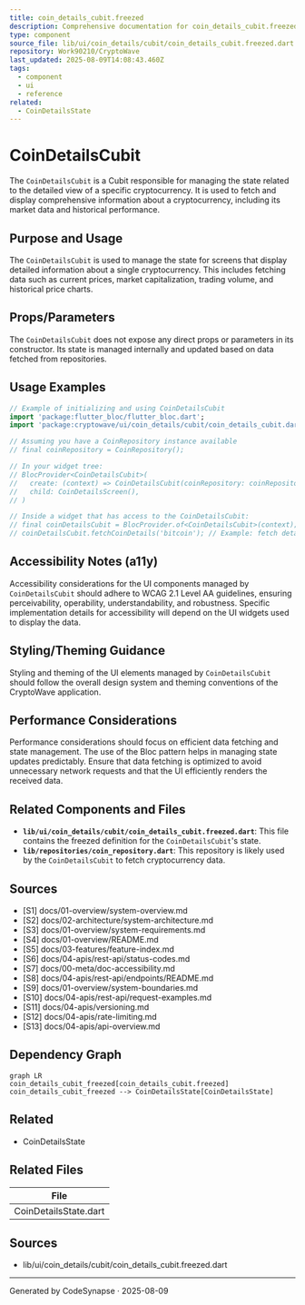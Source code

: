 ```yaml
---
title: coin_details_cubit.freezed
description: Comprehensive documentation for coin_details_cubit.freezed.
type: component
source_file: lib/ui/coin_details/cubit/coin_details_cubit.freezed.dart
repository: Work90210/CryptoWave
last_updated: 2025-08-09T14:08:43.460Z
tags:
  - component
  - ui
  - reference
related:
  - CoinDetailsState
---
```

# CoinDetailsCubit

The `CoinDetailsCubit` is a Cubit responsible for managing the state related to the detailed view of a specific cryptocurrency. It is used to fetch and display comprehensive information about a cryptocurrency, including its market data and historical performance.

## Purpose and Usage

The `CoinDetailsCubit` is used to manage the state for screens that display detailed information about a single cryptocurrency. This includes fetching data such as current prices, market capitalization, trading volume, and historical price charts.

## Props/Parameters

The `CoinDetailsCubit` does not expose any direct props or parameters in its constructor. Its state is managed internally and updated based on data fetched from repositories.

## Usage Examples

```dart
// Example of initializing and using CoinDetailsCubit
import 'package:flutter_bloc/flutter_bloc.dart';
import 'package:cryptowave/ui/coin_details/cubit/coin_details_cubit.dart';

// Assuming you have a CoinRepository instance available
// final coinRepository = CoinRepository();

// In your widget tree:
// BlocProvider<CoinDetailsCubit>(
//   create: (context) => CoinDetailsCubit(coinRepository: coinRepository),
//   child: CoinDetailsScreen(),
// )

// Inside a widget that has access to the CoinDetailsCubit:
// final coinDetailsCubit = BlocProvider.of<CoinDetailsCubit>(context);
// coinDetailsCubit.fetchCoinDetails('bitcoin'); // Example: fetch details for Bitcoin
```

## Accessibility Notes (a11y)

Accessibility considerations for the UI components managed by `CoinDetailsCubit` should adhere to WCAG 2.1 Level AA guidelines, ensuring perceivability, operability, understandability, and robustness. Specific implementation details for accessibility will depend on the UI widgets used to display the data.

## Styling/Theming Guidance

Styling and theming of the UI elements managed by `CoinDetailsCubit` should follow the overall design system and theming conventions of the CryptoWave application.

## Performance Considerations

Performance considerations should focus on efficient data fetching and state management. The use of the Bloc pattern helps in managing state updates predictably. Ensure that data fetching is optimized to avoid unnecessary network requests and that the UI efficiently renders the received data.

## Related Components and Files

*   **`lib/ui/coin_details/cubit/coin_details_cubit.freezed.dart`**: This file contains the freezed definition for the `CoinDetailsCubit`'s state.
*   **`lib/repositories/coin_repository.dart`**: This repository is likely used by the `CoinDetailsCubit` to fetch cryptocurrency data.

## Sources

*   [S1] docs/01-overview/system-overview.md
*   [S2] docs/02-architecture/system-architecture.md
*   [S3] docs/01-overview/system-requirements.md
*   [S4] docs/01-overview/README.md
*   [S5] docs/03-features/feature-index.md
*   [S6] docs/04-apis/rest-api/status-codes.md
*   [S7] docs/00-meta/doc-accessibility.md
*   [S8] docs/04-apis/rest-api/endpoints/README.md
*   [S9] docs/01-overview/system-boundaries.md
*   [S10] docs/04-apis/rest-api/request-examples.md
*   [S11] docs/04-apis/versioning.md
*   [S12] docs/04-apis/rate-limiting.md
*   [S13] docs/04-apis/api-overview.md

## Dependency Graph

```mermaid
graph LR
coin_details_cubit_freezed[coin_details_cubit.freezed]
coin_details_cubit_freezed --> CoinDetailsState[CoinDetailsState]
```


## Related
- CoinDetailsState

## Related Files

| File |
|---|
| CoinDetailsState.dart |

## Sources
- lib/ui/coin_details/cubit/coin_details_cubit.freezed.dart

---
Generated by CodeSynapse · 2025-08-09